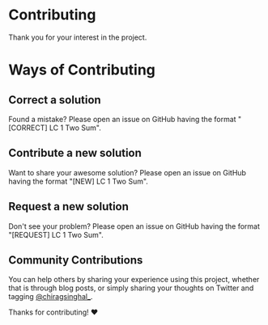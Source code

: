 # Contributing

Thank you for your interest in the project.

# Ways of Contributing

## Correct a solution

Found a mistake? Please open an issue on GitHub having the format "[CORRECT] LC 1 Two Sum".

## Contribute a new solution

Want to share your awesome solution? Please open an issue on GitHub having the format "[NEW] LC 1 Two Sum".

## Request a new solution

Don't see your problem? Please open an issue on GitHub having the format "[REQUEST] LC 1 Two Sum".

## Community Contributions

You can help others by sharing your experience using this project, whether that is through blog posts, or simply 
sharing your thoughts on Twitter and tagging [@chiragsinghal_](https://twitter.com/chiragsinghal_).

Thanks for contributing! ❤️
